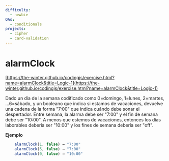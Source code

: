 ```yaml
---
difficulty:
  - newbie
OAs:
  - conditionals
projects:
  - cipher
  - card-validation
---
```


# alarmClock

[https://the-winter.github.io/codingjs/exercise.html?name=alarmClock&title=Logic-1](https://the-winter.github.io/codingjs/exercise.html?name=alarmClock&title=Logic-1)

Dado un día de la semana codificado como 0=domingo, 1=lunes, 2=martes,
...6=sábado, y un booleano que indica si estamos de vacaciones,
devuelve una cadena de la forma "7:00" que indica cuándo debe
sonar el despertador. Entre semana, la alarma debe ser "7:00"
y el fin de semana debe ser "10:00". A menos que estemos de
vacaciones, entonces los días laborables debería ser "10:00"
y los fines de semana debería ser "off".

__Ejemplo__

```js
    alarmClock(1, false) → "7:00"
    alarmClock(5, false) → "7:00"
    alarmClock(0, false) → "10:00"
```
